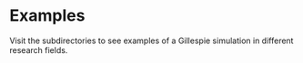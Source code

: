 # Examples

Visit the subdirectories to see examples of a Gillespie simulation in different research fields.
